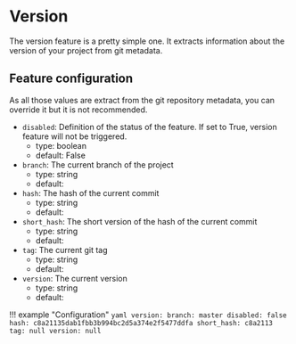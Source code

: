 Version
===

The version feature is a pretty simple one. 
It extracts information about the version of your project from git metadata.

Feature configuration
---

As all those values are extract from the git repository metadata, you can override it but it is not recommended.

- `disabled`: Definition of the status of the feature. If set to True, version feature will not be triggered.
    - type: boolean
    - default: False
- `branch`: The current branch of the project
    - type: string
    - default: <the current git branch>
- `hash`: The hash of the current commit
    - type: string
    - default: <the current commit hash>
- `short_hash`: The short version of the hash of the current commit
    - type: string
    - default: <the current commit hash short version>
- `tag`: The current git tag
    - type: string
    - default: <the current git tag>
- `version`: The current version
    - type: string
    - default: <the current version of the repository>
    
!!! example "Configuration"
    ```yaml
    version:
      branch: master
      disabled: false
      hash: c8a21135dab1fbb3b994bc2d5a374e2f5477ddfa
      short_hash: c8a2113
      tag: null
      version: null
    ```